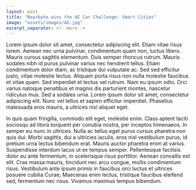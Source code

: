 ```yaml
---
layout: post
title: "Nearbyke wins the AE Car Challenge: Smart Cities"
image: "assets/images/AE.jpg"
excerpt_separator: <!--more-->
---
```


Lorem ipsum dolor sit amet, consectetur 
adipiscing elit. Etiam vitae risus lorem. 
Aenean nec urna pulvinar, condimentum 
quam non, luctus libero. Mauris cursus 
sagittis elementum. Duis semper rhoncus 
rutrum. Mauris sodales nibh id purus 
pulvinar varius nec hendrerit tellus. 
Etiam condimentum dolor diam, ac tristique 
dui vulputate ac. Sed sed efficitur justo, 
vitae molestie lectus. Aliquam porta risus 
non nulla molestie faucibus et vitae quam. 
Sed imperdiet et lectus vel rutrum. Nam eu 
ipsum odio. Orci varius natoque penatibus et 
magnis dis parturient montes, nascetur 
ridiculus mus. Sed a sodales urna. Lorem 
ipsum dolor sit amet, consectetur adipiscing 
elit. Nunc vel tellus et sapien efficitur 
imperdiet. Phasellus malesuada eros mauris, 
a ultrices nisl aliquet eget.

<!--more-->

In quis quam fringilla, commodo elit eget, molestie enim. Class aptent taciti sociosqu ad litora torquent per conubia nostra, per inceptos himenaeos. In semper eu nunc in ultrices. Nulla ac tellus eget purus cursus pharetra non quis dui. Morbi sagittis, dui a ultricies iaculis, eros nisl vestibulum purus, id pretium urna lectus bibendum erat. Mauris auctor pharetra enim at varius. Suspendisse interdum lacus ut ex tempus semper. Pellentesque facilisis dolor eu ante fermentum, in scelerisque risus porttitor. Aenean convallis est elit. Cras massa mauris, tincidunt nec arcu congue, mollis condimentum risus. Vestibulum ante ipsum primis in faucibus orci luctus et ultrices posuere cubilia Curae; Maecenas enim lectus, tristique faucibus eleifend sed, fermentum nec risus. Vivamus maximus tempus bibendum.
